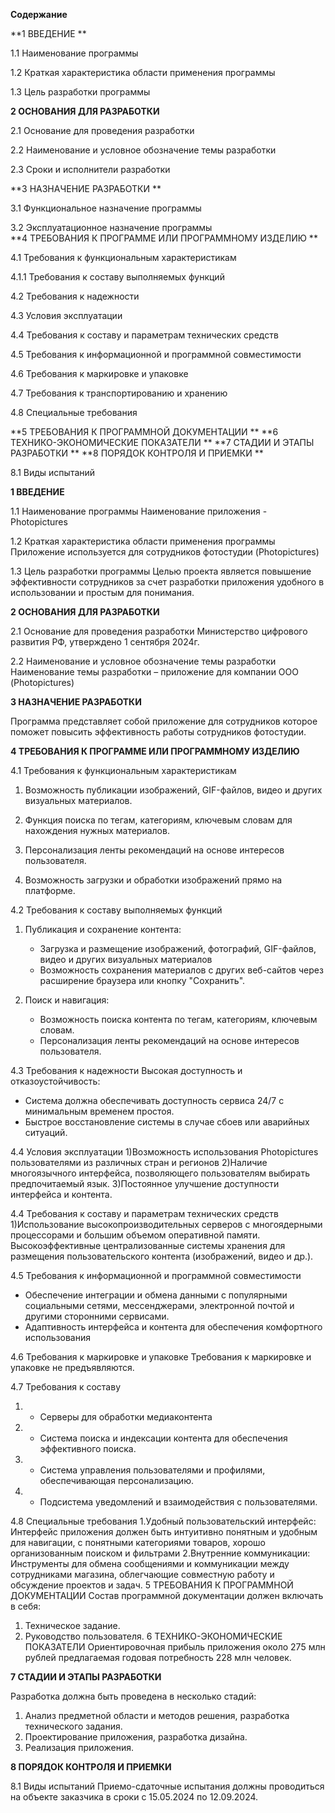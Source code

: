  **Cодержание**



**1	ВВЕДЕНИЕ	**

1.1	Наименование программы	

1.2	Краткая характеристика области применения программы	

1.3	Цель разработки программы	

**2	ОСНОВАНИЯ ДЛЯ РАЗРАБОТКИ**	

2.1	Основание для проведения разработки	

2.2	Наименование и условное обозначение темы разработки	

2.3	Сроки и исполнители разработки	

**3	НАЗНАЧЕНИЕ РАЗРАБОТКИ	**


3.1	Функциональное назначение программы	


3.2	Эксплуатационное назначение программы	
**4	ТРЕБОВАНИЯ К ПРОГРАММЕ ИЛИ ПРОГРАММНОМУ ИЗДЕЛИЮ	**

4.1	Требования к функциональным характеристикам	

4.1.1    Требования к составу выполняемых функций	

4.2	Требования к надежности	

4.3	Условия эксплуатации	

4.4	Требования к составу и параметрам технических средств	

4.5	Требования к информационной и программной совместимости	

4.6	Требования к маркировке и упаковке	

4.7	Требования к транспортированию и хранению	

4.8	Специальные требования	

**5	ТРЕБОВАНИЯ К ПРОГРАММНОЙ ДОКУМЕНТАЦИИ	**
**6	ТЕХНИКО-ЭКОНОМИЧЕСКИЕ ПОКАЗАТЕЛИ	**
**7	СТАДИИ И ЭТАПЫ РАЗРАБОТКИ	**
**8	ПОРЯДОК КОНТРОЛЯ И ПРИЕМКИ	**

8.1	Виды испытаний	

**1 ВВЕДЕНИЕ**

1.1	Наименование программы
Наименование  приложения -  Photopictures

1.2	Краткая характеристика области применения программы
Приложение используется для сотрудников фотостудии (Photopictures)

1.3	Цель разработки программы 
Целью проекта является повышение эффективности сотрудников за счет разработки приложения удобного в использовании и простым для понимания.

**2 ОСНОВАНИЯ ДЛЯ РАЗРАБОТКИ**

2.1 Основание для проведения разработки
Министерство цифрового развития РФ, утверждено 1 сентября 2024г.

2.2 Наименование и условное обозначение темы разработки
Наименование темы разработки – приложение для компании ООО (Photopictures)



**3 НАЗНАЧЕНИЕ РАЗРАБОТКИ**

Программа представляет собой приложение для сотрудников которое поможет повысить  эффективность работы сотрудников фотостудии.

**4 ТРЕБОВАНИЯ К ПРОГРАММЕ ИЛИ ПРОГРАММНОМУ ИЗДЕЛИЮ**

4.1 Требования к функциональным характеристикам

1. Возможность публикации изображений, GIF-файлов, видео и других визуальных материалов.

2. Функция поиска по тегам, категориям, ключевым словам для нахождения нужных материалов.

3. Персонализация ленты рекомендаций на основе интересов пользователя.

4. Возможность загрузки и обработки изображений прямо на платформе.

4.2 Требования к составу выполняемых функций

1. Публикация и сохранение контента:
   - Загрузка и размещение изображений, фотографий, GIF-файлов, видео и других визуальных материалов
   - Возможность сохранения материалов с других веб-сайтов через расширение браузера или кнопку "Сохранить".

2. Поиск и навигация:
   - Возможность поиска контента по тегам, категориям, ключевым словам.
   - Персонализация ленты рекомендаций на основе интересов пользователя.

4.3	Требования к надежности
 Высокая доступность и отказоустойчивость:
   - Система должна обеспечивать доступность сервиса 24/7 с минимальным временем простоя.
   - Быстрое восстановление системы в случае сбоев или аварийных ситуаций.

4.4	 Условия эксплуатации
1)Возможность использования Photopictures пользователями из различных стран и регионов
2)Наличие многоязычного интерфейса, позволяющего пользователям выбирать предпочитаемый язык. 
3)Постоянное улучшение доступности интерфейса и контента.

4.4 Требования к составу и параметрам технических средств
1)Использование высокопроизводительных серверов с многоядерными процессорами и большим объемом оперативной памяти.
Высокоэффективные централизованные системы хранения для размещения пользовательского контента (изображений, видео и др.).

4.5	Требования к информационной и программной совместимости
   - Обеспечение интеграции и обмена данными с популярными социальными сетями, мессенджерами, электронной почтой и другими сторонними сервисами.
- Адаптивность интерфейса и контента для обеспечения комфортного использования

4.6	Требования к маркировке и упаковке
Требования к маркировке и упаковке не предъявляются.

4.7	 Требования к составу
1.	- Серверы для обработки медиаконтента
2.	- Система поиска и индексации контента для обеспечения эффективного поиска.
3.	- Система управления пользователями и профилями, обеспечивающая персонализацию.
4.	- Подсистема уведомлений и взаимодействия с пользователями.

4.8	 Специальные требования
1.Удобный пользовательский интерфейс: Интерфейс приложения должен быть интуитивно понятным и удобным для навигации, с понятными категориями товаров, хорошо организованным поиском и фильтрами
2.Внутренние коммуникации: Инструменты для обмена сообщениями и коммуникации между сотрудниками магазина, облегчающие совместную работу и обсуждение проектов и задач.
5	ТРЕБОВАНИЯ К ПРОГРАММНОЙ ДОКУМЕНТАЦИИ
Состав программной документации должен включать в себя:
1. Техническое задание.
2. Руководство пользователя.
6	ТЕХНИКО-ЭКОНОМИЧЕСКИЕ ПОКАЗАТЕЛИ
Ориентировочная прибыль приложения около 275 млн  рублей предлагаемая годовая потребность 228 млн человек.

**7	СТАДИИ И ЭТАПЫ РАЗРАБОТКИ**

Разработка должна быть проведена в несколько стадий: 

1. Анализ предметной области и методов решения, разработка технического задания.
2. Проектирование приложения, разработка дизайна.
3. Реализация приложения.

**8	ПОРЯДОК КОНТРОЛЯ И ПРИЕМКИ**

8.1 Виды испытаний
Приемо-сдаточные испытания должны проводиться на объекте заказчика в сроки с 15.05.2024 по 12.09.2024. 
